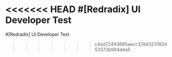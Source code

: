 <<<<<<< HEAD
#[Redradix] UI Developer Test
=======
#[Redradix] UI Developer Test
>>>>>>> c4ad72493685aecc37d4323192d53372b904dda5
